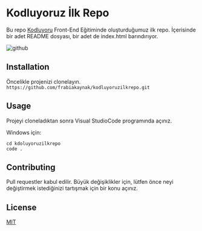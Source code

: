 # Kodluyoruz İlk Repo

Bu repo [Kodluyoru](www.kodluyoruz.org) Front-End Eğitiminde oluşturduğumuz ilk repo. İçerisinde bir adet README dosyası, bir adet de index.html barındırıyor.

![github](C:\Users\monster\OneDrive\Belgeler\kodluyoruzgit\academy-logo.webp)

## Installation

Öncelikle projenizi clonelayın.
`https://github.com/frabiakaynak/kodluyoruzilkrepo.git`

## Usage

Projeyi cloneladıktan sonra Visual StudioCode programında açınız.

Windows için:

```windows
cd kdoluyoruzilkrepo
code .
```

## Contributing

Pull requestler kabul edilir. Büyük değişiklikler için, lütfen önce neyi değiştirmek istediğinizi tartışmak için bir konu açınız.

## License

[MIT](https://choosealicense.com/licenses/mit/)

